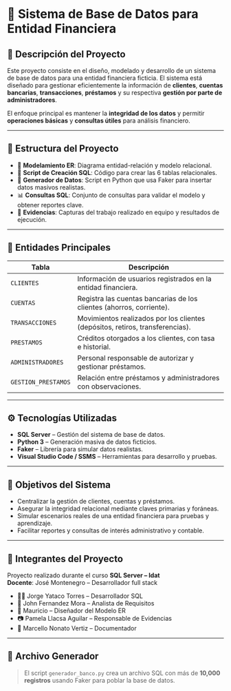 # 🏦 Sistema de Base de Datos para Entidad Financiera

## 📌 Descripción del Proyecto

Este proyecto consiste en el diseño, modelado y desarrollo de un sistema de base de datos para una entidad financiera ficticia. El sistema está diseñado para gestionar eficientemente la información de **clientes**, **cuentas bancarias**, **transacciones**, **préstamos** y su respectiva **gestión por parte de administradores**.

El enfoque principal es mantener la **integridad de los datos** y permitir **operaciones básicas** y **consultas útiles** para análisis financiero.

---

## 📁 Estructura del Proyecto

- 📐 **Modelamiento ER**: Diagrama entidad-relación y modelo relacional.  
- 🧱 **Script de Creación SQL**: Código para crear las 6 tablas relacionales.  
- 🐍 **Generador de Datos**: Script en Python que usa Faker para insertar datos masivos realistas.  
- 📊 **Consultas SQL**: Conjunto de consultas para validar el modelo y obtener reportes clave.  
- 🧾 **Evidencias**: Capturas del trabajo realizado en equipo y resultados de ejecución.

---

## 🧩 Entidades Principales

| Tabla              | Descripción                                                                 |
|--------------------|------------------------------------------------------------------------------|
| `CLIENTES`         | Información de usuarios registrados en la entidad financiera.               |
| `CUENTAS`          | Registra las cuentas bancarias de los clientes (ahorros, corriente).        |
| `TRANSACCIONES`    | Movimientos realizados por los clientes (depósitos, retiros, transferencias).|
| `PRESTAMOS`        | Créditos otorgados a los clientes, con tasa e historial.                    |
| `ADMINISTRADORES`  | Personal responsable de autorizar y gestionar préstamos.                    |
| `GESTION_PRESTAMOS`| Relación entre préstamos y administradores con observaciones.               |

---

## ⚙ Tecnologías Utilizadas

- **SQL Server** – Gestión del sistema de base de datos.  
- **Python 3** – Generación masiva de datos ficticios.  
- **Faker** – Librería para simular datos realistas.  
- **Visual Studio Code / SSMS** – Herramientas para desarrollo y pruebas.

---

## 🚀 Objetivos del Sistema

- Centralizar la gestión de clientes, cuentas y préstamos.  
- Asegurar la integridad relacional mediante claves primarias y foráneas.  
- Simular escenarios reales de una entidad financiera para pruebas y aprendizaje.  
- Facilitar reportes y consultas de interés administrativo y contable.

---

## 👥 Integrantes del Proyecto

Proyecto realizado durante el curso **SQL Server – Idat**  
**Docente**: José Montenegro – Desarrollador full stack

- 👨‍💻 Jorge Yataco Torres – Desarrollador SQL  
- 🧠 John Fernandez Mora – Analista de Requisitos  
- 🎨 Mauricio – Diseñador del Modelo ER  
- 📷 Pamela Llacsa Aguilar – Responsable de Evidencias  
- 📄 Marcello Nonato Vertiz – Documentador

---

## 💾 Archivo Generador

> El script `generador_banco.py` crea un archivo SQL con más de **10,000 registros** usando Faker para poblar la base de datos.

